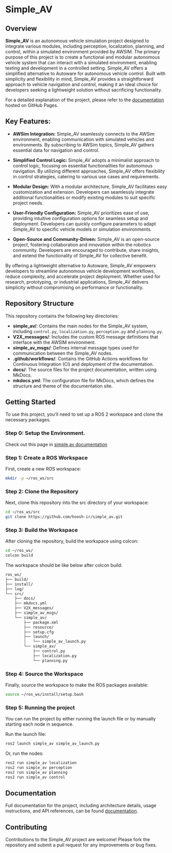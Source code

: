# Simple_AV

## Overview

**Simple_AV** is an autonomous vehicle simulation project designed to integrate various modules, including perception, localization, planning, and control, within a simulated environment provided by AWSIM. The primary purpose of this project is to create a functional and modular autonomous vehicle system that can interact with a simulated environment, enabling testing and development in a controlled setting. Simple_AV offers a simplified alternative to Autoware for autonomous vehicle control. Built with simplicity and flexibility in mind, Simple_AV provides a straightforward approach to vehicle navigation and control, making it an ideal choice for developers seeking a lightweight solution without sacrificing functionality.

For a detailed explanation of the project, please refer to the [documentation](https://hoosh-ir.github.io/simple_av/) hosted on GitHub Pages.

## Key Features:

- **AWSim Integration:** Simple_AV seamlessly connects to the AWSim environment, enabling communication with simulated vehicles and environments. By subscribing to AWSim topics, Simple_AV gathers essential data for navigation and control.

- **Simplified Control Logic:** Simple_AV adopts a minimalist approach to control logic, focusing on essential functionalities for autonomous navigation. By utilizing different approaches, Simple_AV offers flexibility in control strategies, catering to various use cases and requirements.

- **Modular Design:** With a modular architecture, Simple_AV facilitates easy customization and extension. Developers can seamlessly integrate additional functionalities or modify existing modules to suit specific project needs.

- **User-Friendly Configuration:** Simple_AV prioritizes ease of use, providing intuitive configuration options for seamless setup and deployment. Developers can quickly configure parameters to adapt Simple_AV to specific vehicle models or simulation environments.

- **Open-Source and Community-Driven:** Simple_AV is an open-source project, fostering collaboration and innovation within the robotics community. Developers are encouraged to contribute, share insights, and extend the functionality of Simple_AV for collective benefit.

By offering a lightweight alternative to Autoware, Simple_AV empowers developers to streamline autonomous vehicle development workflows, reduce complexity, and accelerate project deployment. Whether used for research, prototyping, or industrial applications, Simple_AV delivers simplicity without compromising on performance or functionality.

## Repository Structure

This repository contains the following key directories:

- **simple_av/**: Contains the main nodes for the Simple_AV system, including `control.py`, `localization.py`, `perception.py` and `planning.py`.
- **V2X_messages/**: Includes the custom ROS message definitions that interface with the AWSIM environment.
- **simple_av_msgs/**: Defines internal message types used for communication between the Simple_AV nodes.
- **.github/workflows/**: Contains the GitHub Actions workflows for Continuous Integration (CI) and deployment of the documentation.
- **docs/**: The source files for the project documentation, written using MkDocs.
- **mkdocs.yml**: The configuration file for MkDocs, which defines the structure and theme of the documentation site.

## Getting Started

To use this project, you'll need to set up a ROS 2 workspace and clone the necessary packages.

### Step 0: Setup the Environment.

Check out this page in [simple av documentation](https://hoosh-ir.github.io/simple_av/Simple-AV/SystemSetup/)

### Step 1: Create a ROS Workspace

First, create a new ROS workspace:

```bash
mkdir -p ~/ros_ws/src
```

### Step 2: Clone the Repository

Next, clone this repository into the src directory of your workspace:
```bash
cd ~/ros_ws/src
git clone https://github.com/hoosh-ir/simple_av.git
```

### Step 3: Build the Workspace

After cloning the repository, build the workspace using colcon:
```bash
cd ~/ros_ws/
colcon build
```

The workspace should be like below after colcon build:
```bash
ros_ws/
├── build/
├── install/
├── log/
└── src/
    ├── docs/
    ├── mkdocs.yml
    ├── V2X_messages/
    ├── simple_av_msgs/
    └── simple_av/
        ├── package.xml
        ├── resource/
        ├── setup.cfg
        ├── launch/
        │   └── simple_av_launch.py
        └── simple_av/
            ├── control.py
            ├── localization.py
            └── planning.py
```

### Step 4: Source the Workspace

Finally, source the workspace to make the ROS packages available:
```bash
source ~/ros_ws/install/setup.bash
```

### Step 5: Running the project

You can run the project by either running the launch file or by manually starting each node in sequence.

Run the launch file:
```bash
ros2 launch simple_av simple_av_launch.py
```

Or, run the nodes:
```bash
ros2 run simple_av localization
ros2 run simple_av perception
ros2 run simple_av planning
ros2 run simple_av control
```

## Documentation 
Full documentation for the project, including architecture details, usage instructions, and API references, can be found [documentation](https://hoosh-ir.github.io/simple_av/).

## Contributing 
Contributions to the Simple_AV project are welcome! Please fork the repository and submit a pull request for any improvements or bug fixes.

